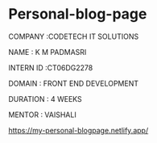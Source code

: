 # Personal-blog-page

COMPANY :CODETECH IT SOLUTIONS

NAME : K M PADMASRI

INTERN ID :CT06DG2278

DOMAIN : FRONT END DEVELOPMENT

DURATION : 4 WEEKS

MENTOR : VAISHALI

https://my-personal-blogpage.netlify.app/
